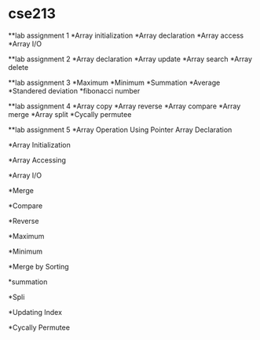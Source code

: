 # cse213
**lab assignment 1
*Array initialization 
*Array declaration 
*Array access
*Array I/O

**lab assignment 2
*Array declaration 
*Array update 
*Array search 
*Array delete


**lab assignment 3
*Maximum 
*Minimum 
*Summation 
*Average 
*Standered deviation 
*fibonacci number


**lab assignment 4
*Array copy
*Array reverse
*Array compare
*Array merge
*Array split 
*Cycally permutee

**lab assignment 5
*Array Operation Using Pointer Array Declaration

*Array Initialization

*Array Accessing

*Array I/O

*Merge

*Compare

*Reverse

*Maximum

*Minimum

*Merge by Sorting

*summation

*Spli

*Updating Index

*Cycally Permutee
